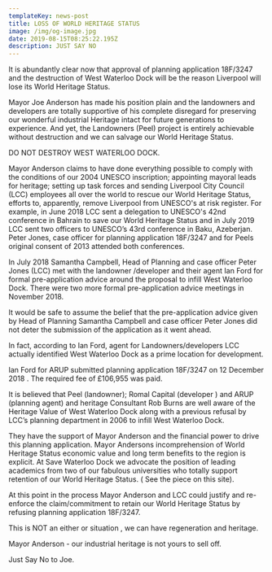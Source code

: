 ```yaml
---
templateKey: news-post
title: LOSS OF WORLD HERITAGE STATUS
image: /img/og-image.jpg
date: 2019-08-15T08:25:22.195Z
description: JUST SAY NO
---
```

It is abundantly clear now that approval of planning application 18F/3247 and the destruction of West Waterloo Dock will be the reason Liverpool will lose its World Heritage Status.

Mayor Joe Anderson has made his position plain and the landowners and developers are totally supportive of his complete disregard for preserving our wonderful industrial Heritage intact for future generations to experience. And yet, the Landowners (Peel) project is entirely  achievable without destruction and we can salvage our World Heritage Status. 

DO NOT DESTROY WEST WATERLOO DOCK.

Mayor Anderson claims to have done everything possible to comply with the conditions of our 2004 UNESCO inscription;  appointing mayoral leads for heritage; setting up task forces and sending Liverpool City Council (LCC) employees all over the world to rescue our World Heritage Status, efforts to, apparently, remove Liverpool from UNESCO's at risk register. For example, in June 2018 LCC sent a delegation to UNESCO's 42nd conference in Bahrain  to save our World Heritage Status and in  July 2019 LCC sent two officers to UNESCO’s 43rd conference in Baku, Azeberjan. Peter Jones, case officer for planning application 18F/3247  and for Peels original consent of  2013 attended both conferences.  

In July 2018 Samantha Campbell, Head of Planning  and case officer Peter Jones (LCC)  met with the landowner /developer and  their agent  Ian Ford  for formal pre-application advice around the proposal to infill West Waterloo Dock. There were two more formal pre-application advice meetings in November 2018.

It would be safe to assume the belief that the pre-application advice given by Head of Planning Samantha Campbell and case officer Peter Jones did not deter the submission of the application as it went ahead.

In fact, according to Ian Ford, agent for Landowners/developers LCC actually identified West Waterloo Dock as a prime location for development.  

Ian Ford for ARUP submitted planning application 18F/3247 on 12 December  2018 . The required fee of £106,955 was paid. 

It is believed that Peel (landowner); Romal Capital (developer ) and ARUP (planning agent) and heritage Consultant Rob Burns are well aware of the Heritage Value of West Waterloo Dock along with a previous refusal by LCC’s planning department in 2006 to infill West Waterloo Dock. 

They have the support of Mayor Anderson and the financial power to drive this planning application. Mayor Andersons incomprehension of World Heritage Status economic value and long term benefits to the region is explicit.  At Save Waterloo Dock  we advocate the position of leading academics from two of our fabulous universities who totally support retention of our World Heritage Status. ( See the piece on this site).

At this point in the process Mayor Anderson and LCC could justify and re-enforce the claim/commitment to retain our World Heritage Status by refusing planning application 18F/3247. 

This is NOT an either or situation , we can have regeneration and heritage.

  Mayor Anderson - our industrial heritage is not yours to sell off. 

 Just Say No to Joe.
